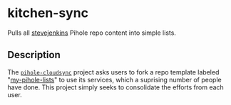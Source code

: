 # kitchen-sync

Pulls all [stevejenkins](https://github.com/stevejenkins) Pihole repo content into simple lists.

## Description

The [`pihole-cloudsync`](https://github.com/stevejenkins/pihole-cloudsync#readme) project asks users to fork a repo template labeled "[my-pihole-lists](https://github.com/stevejenkins/my-pihole-lists)" to use its services, which a suprising number of people have done. This project simply seeks to consolidate the efforts from each user.
